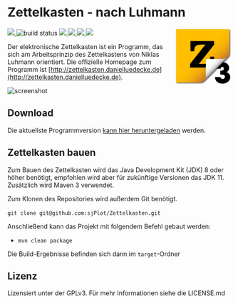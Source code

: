 # Zettelkasten - nach Luhmann 
<img src="src/main/resources/de/danielluedecke/zettelkasten/resources/icons/zkn3-256x256.png" height="128" align="right"/>

<p>
    <a href="https://github.com/sjPlot/Zettelkasten/graphs/contributors" alt="Contributors">
        <img src="https://img.shields.io/github/contributors/sjPlot/Zettelkasten" />
    </a>
    <img src="https://github.com/sjPlot/Zettelkasten/workflows/Java%20CI%20with%20Maven/badge.svg" alt="build status"/>
    <a href="https://github.com/sjPlot/Zettelkasten/releases" alt="Release">
        <img src="https://img.shields.io/github/release/sjPlot/Zettelkasten.svg" />
    </a>
     <a href="https://github.com/sjPlot/Zettelkasten/releases" alt="Downloads">
        <img src="https://img.shields.io/github/downloads/sjPlot/Zettelkasten/total.svg" />
     </a>       
     <a href="https://github.com/sjPlot/Zettelkasten/issues" alt="Resolution time">
        <img src="http://isitmaintained.com/badge/resolution/sjPlot/Zettelkasten.svg" />
    </a>
     <a href="https://github.com/sjPlot/Zettelkasten/issues" alt="Open Issues">
        <img src="http://isitmaintained.com/badge/open/sjPlot/Zettelkasten.svg" />
     </a>            
</p>


Der elektronische Zettelkasten ist ein Programm, das sich am Arbeitsprinzip des Zettelkastens von Niklas Luhmann orientiert. Die offizielle Homepage zum Programm ist [http://zettelkasten.danielluedecke.de](http://zettelkasten.danielluedecke.de).

![screenshot](http://zettelkasten.danielluedecke.de/img/gallery/zkn1.png)

## Download
Die aktuellste Programmversion [kann hier heruntergeladen](https://github.com/sjPlot/Zettelkasten/releases) werden.

## Zettelkasten bauen

Zum Bauen des Zettelkasten wird das Java Development Kit (JDK) 8 oder höher benötigt, empfohlen wird aber für zukünftige Versionen das JDK 11.
Zusätzlich wird Maven 3 verwendet. 

Zum Klonen des Repositories wird außerdem Git benötigt.

`git clone git@github.com:sjPlot/Zettelkasten.git`

Anschließend kann das Projekt mit folgendem Befehl gebaut werden:

* `mvn clean package`

Die Build-Ergebnisse befinden sich dann im `target`-Ordner


## Lizenz
Lizensiert unter der GPLv3. Für mehr Informationen siehe die LICENSE.md
